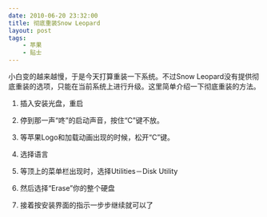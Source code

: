 ```yaml
---
date: 2010-06-20 23:32:00
title: 彻底重装Snow Leopard
layout: post
tags:
    - 苹果
    - 贴士
---
```

小白变的越来越慢，于是今天打算重装一下系统。不过Snow Leopard没有提供彻底重装的选项，只能在当前系统上进行升级。这里简单介绍一下彻底重装的方法。

1. 插入安装光盘，重启

2. 停到那一声“咚”的启动声音，按住“C”键不放。

3. 等苹果Logo和加载动画出现的时候，松开“C”键。

4. 选择语言

5. 等顶上的菜单栏出现时，选择Utilities－Disk Utility

6. 然后选择“Erase”你的整个硬盘

7. 接着按安装界面的指示一步步继续就可以了
